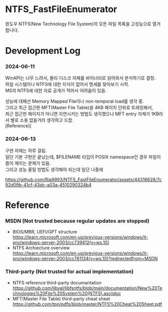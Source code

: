 # NTFS_FastFileEnumerator
윈도우 NTFS(New Technology File System)의 모든 파일 목록을 고성능으로 열거합니다.

# Development Log
### 2024-06-11  
WinAPI는 너무 느려서, 물리 디스크 자체를 바이너리로 읽어와서 분석하기로 결정.  
파일 시스템이나 NTFS에 대한 지식이 없어서 명세를 찾아보기 시작.  
MS의 NTFS에 대한 자료 공개가 적어서 어려움이 있음.  

성능에 대해선 Memory Mapped File이나 non-temporal load를 생각 중.  
그리고 최근 접근한 MFT(Master File Table)을 4KB 페이지 단위로 트래킹해서,  
최근 접근한 페이지가 아니면 지연시키는 방법도 생각했으나 MFT entry 자체가 1KB라서 별로 소용 없을거라 생각하고 드랍.  
[Reference](

### 2024-06-13
구현 자체는 하루 걸림.  
일단 기본 구현은 끝났는데, $FILENAME 타입이 POSIX namespace인 경우 파일이름이 깨지는 문제가 있음.  
그리고 성능 올릴 방법도 생각해야 되는데 일단 나중에  

https://github.com/Ria9993/NTFS_FastFileEnumerator/assets/44316628/7c92d09b-41cf-43dc-a03a-4510290324b4  

# Reference
### MSDN (Not trusted because regular updates are stopped)
- BIOS/MBR, UEFI/GPT structure  
https://learn.microsoft.com/en-us/previous-versions/windows/it-pro/windows-server-2003/cc739412(v=ws.10)
- NTFS Archiecture overview  
https://learn.microsoft.com/en-us/previous-versions/windows/it-pro/windows-server-2003/cc781134(v=ws.10)?redirectedfrom=MSDN
### Third-party (Not trusted for actual implementation)
- NTFS reference third-party documantation  
https://github.com/libyal/libfsntfs/blob/main/documentation/New%20Technologies%20File%20System%20(NTFS).asciidoc
- MFT(Master File Table) third-party cheat sheet  
https://github.com/tpn/pdfs/blob/master/NTFS%20Cheat%20Sheet.pdf  
